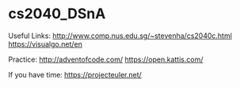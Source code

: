 # cs2040_DSnA

Useful Links:
http://www.comp.nus.edu.sg/~stevenha/cs2040c.html
https://visualgo.net/en

Practice:
http://adventofcode.com/
https://open.kattis.com/

If you have time:
https://projecteuler.net/
